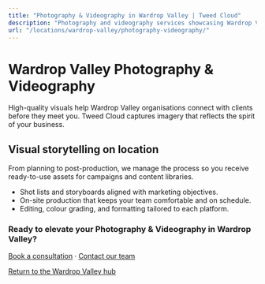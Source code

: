 ```yaml
---
title: "Photography & Videography in Wardrop Valley | Tweed Cloud"
description: "Photography and videography services showcasing Wardrop Valley teams, products, and places."
url: "/locations/wardrop-valley/photography-videography/"
---
```


# Wardrop Valley Photography & Videography

High-quality visuals help Wardrop Valley organisations connect with clients before they meet you. Tweed Cloud captures imagery that reflects the spirit of your business.

## Visual storytelling on location

From planning to post-production, we manage the process so you receive ready-to-use assets for campaigns and content libraries.

- Shot lists and storyboards aligned with marketing objectives.
- On-site production that keeps your team comfortable and on schedule.
- Editing, colour grading, and formatting tailored to each platform.

### Ready to elevate your Photography & Videography in Wardrop Valley?

[Book a consultation](/consultation/) · [Contact our team](/contact/)

[Return to the Wardrop Valley hub](/locations/wardrop-valley/)
